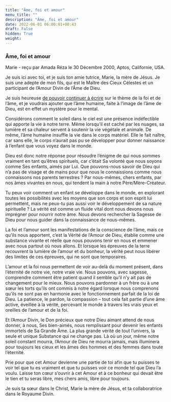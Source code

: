 ```yaml
---
title: "Âme, foi et amour"
menu_title: ""
description: "Âme, foi et amour"
date: 2022-06-01 06:00:01+00:43
draft: False
hidden: True
weight:
---
```

### Âme, foi et amour

Marie - reçu par Amada Réza le 30 Décembre 2000, Aptos, Californie, USA.

Je suis ici avec toi, et je suis ton amie tutrice, Marie, la mère de Jésus. Je suis une adepte de mon fils, qui est le Maître des Cieux Célestes et un participant de l’Amour Divin de l’Âme de Dieu.

Je suis heureuse [de pouvoir continuer à écrire](/fr-contemporary-messages/fr-contemporary-messages-by-date-order/fr-contemporary-messages-2000/fr-2000-12-28-1-ar-mary/) sur le thème de la foi et de l’âme, et je voudrais ajouter que l’âme humaine, faite à l’image de l’âme de Dieu, est en effet un mystère pour le mental.

Considérons comment le soleil dans le ciel est une présence indéfectible qui apporte la vie à notre terre. Même lorsqu’il est caché par les nuages, sa lumière et sa chaleur servent à soutenir la vie végétale et animale. De même, l’âme humaine insuffle la vie dans le corps matériel. Elle le fait naître, car sans elle, le corps n’aurait pas pu se développer pour donner naissance à l’enfant que vous voyez dans le monde.

Dieu est donc notre réponse pour résoudre l’énigme de qui nous sommes vraiment en tant qu’êtres spirituels, car c’était Sa volonté que nous soyons comme Ses enfants, aimés par Lui. Que pouvons-nous savoir de Dieu qui n’a pas de visage et de mains pour que nous le connaissions comme nous connaissons nos parents terrestres ? Par nous-mêmes, chers enfants, par nos âmes vivantes en nous, qui tendent la main à notre Père/Mère-Créateur.

Tu peux voir comment un enfant se développe dans le monde, en explorant toutes les possibilités avec les moyens que son corps et son esprit lui permettent, mais ne peux-tu pas aussi voir le développement de sa nature spirituelle ? La vérité est comme un fluide vital dont nous devons nous imprégner pour nourrir notre âme. Nous devons rechercher la Sagesse de Dieu pour nous guider dans la connaissance de nous-mêmes.

La foi et l’amour sont les manifestations de la conscience de l’âme, mais ce qu’ils nous apportent, c’est la Vérité de l’Amour de Dieu, établie comme une substance vivante et réelle que nous pouvons tenir en nous et emmener avec nous partout où nous allons. Et lorsque les épreuves de la terre recouvrent la lumière de l’amour et du bonheur, la vérité peut nous libérer des limites de ces épreuves, qui ne sont que temporaires.

L’amour et la foi nous permettent de voir au-delà du moment présent, dans l’éternité de notre vie, notre vraie vie. Nous pouvons, avec sagesse, comprendre comment être patient quand il semble qu’il n’y ait pas de changement pour le mieux. Nous pouvons pardonner à un frère ou à une sœur les torts qu’ils ont commis à notre égard lorsque nous comprenons qu’ils ne sont pas en harmonie avec le fonctionnement parfait de la loi de Dieu. La patience, le pardon, la compassion – tout cela fait partie d’une âme active, éveillée à la vérité, percevant le monde à travers les vrais yeux et oreilles de l’amour et de la foi.

Et l’Amour Divin, le Don précieux que notre Dieu aimant attend de nous donner, à nous, Ses bien-aimés, nous remplissant pour devenir les enfants immortels de Sa Grande Âme. La plus grande vérité de tout l’univers, la seule et unique Substance qui ne change pas. Là où un jour, même notre soleil constant mourra, l’Amour de Dieu ne mourra jamais, mais illuminera pour toujours les cieux et les âmes des hommes et des femmes dans toute l’éternité.

Prie pour que cet Amour devienne une partie de toi afin que tu puisses te voir tel que tu es vraiment et que tu puisses voir ce monde tel que Dieu l’a voulu. Laisse ton cœur s’ouvrir à cet Amour et à ce bonheur qui devait être le tien et tu seras libre, mes chers amis, libre pour toujours.

Je suis ta sœur dans le Christ, Marie la mère de Jésus, et ta collaboratrice dans le Royaume Divin.
